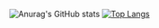 ![Anurag's GitHub stats](https://github-readme-stats.vercel.app/api?username=fwbrandao&show_icons=true&theme=radical)
[![Top Langs](https://github-readme-stats.vercel.app/api/top-langs/?username=fwbrandao&layout=compact&langs_count=8&hide=jupiter)](https://github.com/fwbrandao/github-readme-stats)


